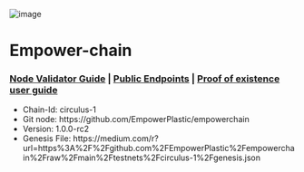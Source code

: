 ![image](https://github.com/Cumulo-pro/Empower-chain/assets/2853158/fec9fe54-ba49-47d1-91f0-087341404397)


# Empower-chain

<h3><a href="https://github.com/Cumulo-pro/Empower-chain/wiki/Validator-guide"> Node Validator Guide</a>  | <a href="https://github.com/Cumulo-pro/Empower-chain/wiki/Empower-Validator-Services:-Public-Endpoints"> Public Endpoints</a> | <a href="https://github.com/Cumulo-pro/Empower-chain/wiki/Proof-of-existence-user-guide"> Proof of existence user guide</a>
</h3>

<ul>
<li>Chain-Id: circulus-1</li>
<li>Git node: https://github.com/EmpowerPlastic/empowerchain</li>
<li>Version: 1.0.0-rc2</li>
<li>Genesis File: https://medium.com/r?url=https%3A%2F%2Fgithub.com%2FEmpowerPlastic%2Fempowerchain%2Fraw%2Fmain%2Ftestnets%2Fcirculus-1%2Fgenesis.json</li>
</ul>
